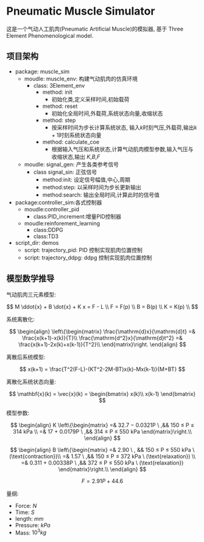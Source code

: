 # Pneumatic Muscle Simulator

这是一个气动人工肌肉(Pneumatic Artificial Muscle)的模拟器, 基于 Three Element  Phenomenological model.

## 项目架构

- package: muscle_sim
  - moudle: muscle_env: 构建气动肌肉的仿真环境
    - class: 3Element_env
      - method: init
        - 初始化类,定义采样时间,初始载荷
      - method: reset
        - 初始化全局时间,外载荷,系统状态向量,收缩状态
      - method: step
        - 按采样时间为步长计算系统状态, 输入$k$时刻气压,外载荷,输出$k+1$时刻系统状态向量
      - method: calculate_coe
        - 根据输入气压和系统状态,计算气动肌肉模型参数,输入气压与收缩状态,输出 $K$,$B$,$F$
  - moudle: signal_gen: 产生各类参考信号
    - class signal_sin: 正弦信号
      - method:init: 设定信号幅值,中心,周期
      - method:step: 以采样时间为步长更新输出
      - method:search: 输出全局时间,计算此时的信号值
- package:controller_sim:各式控制器
  - moudle:controller_pid
    - class:PID_increment:增量PID控制器
  - moudle:reinforement_learning
    - class:DDPG
    - class:TD3
- script_dir: demos
  - script: trajectory_pid: PID 控制实现肌肉位置控制
  - script: trajectory_ddpg: ddpg 控制实现肌肉位置控制

## 模型数学推导

气动肌肉三元素模型:

$$
M \ddot{x} + B \dot{x} + K x = F - L \\
F = F(p) \\
B = B(p) \\
K = K(p) \\
$$

系统离散化:

$$
\begin{align}
\left\{\begin{matrix}
\frac{\mathrm{d}x}{\mathrm{d}t} =&  \frac{x(k+1)-x(k)}{T}\\
\frac{\mathrm{d^2}x}{\mathrm{d}t^2} =&  \frac{x(k+1)-2x(k)+x(k-1)}{T^2}\\
\end{matrix}\right.
\end{align}
$$

离散后系统模型:

$$
x(k+1) = \frac{T^2(F-L)-(KT^2-2M-BT)x(k)-Mx(k-1)}{M+BT}
$$

离散化系统状态向量:

$$
\mathbf{x}(k) = \vec{x}(k) =
\begin{bmatrix}
x(k)\\
x(k-1)
\end{bmatrix}
$$

模型参数:

$$
\begin{align}
K \left\{\begin{matrix}
=& 32.7 − 0.0321P \ ,&& 150 ≤ P ≤ 314 kPa \\
=& 17 + 0.0179P \ ,&& 314 ≤ P ≤ 550 kPa
\end{matrix}\right.\\
\end{align}
$$

$$
\begin{align}
B \left\{\begin{matrix}
=& 2.90 \ , && 150 ≤ P ≤ 550 kPa \ (\text{contraction})\\
=& 1.57 \ ,&& 150 ≤ P ≤ 372 kPa \ (\text{relaxation}) \\
=& 0.311 + 0.00338P \ ,&& 372 ≤ P ≤ 550 kPa \ (\text{relaxation})
\end{matrix}\right.\\
\end{align}
$$

$$
F= 2.91P+44.6
$$

量纲:

- Force: $N$
- Time: $S$
- length: $mm$
- Pressure: $kPa$
- Mass: $10^3kg$
